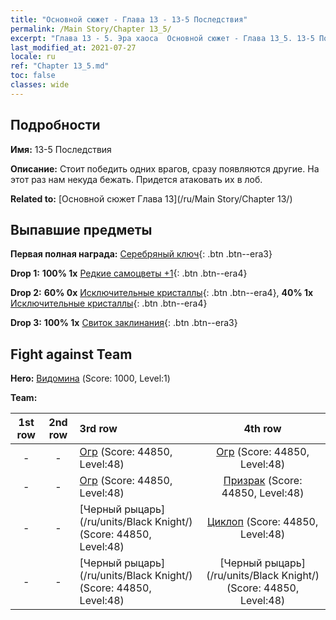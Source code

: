 ```yaml
---
title: "Основной сюжет - Глава 13 - 13-5 Последствия"
permalink: /Main Story/Chapter 13_5/
excerpt: "Глава 13 - 5. Эра хаоса  Основной сюжет - Глава 13_5. 13-5 Последствия"
last_modified_at: 2021-07-27
locale: ru
ref: "Chapter 13_5.md"
toc: false
classes: wide
---
```


## Подробности

 **Имя:** 13-5 Последствия

 **Описание:** Стоит победить одних врагов, сразу появляются другие. На этот раз нам некуда бежать. Придется атаковать их в лоб.

 **Related to:** [Основной сюжет Глава 13](/ru/Main Story/Chapter 13/)

## Выпавшие предметы

 **Первая полная награда:** [Серебряный ключ](/ItemsRU/con_693/){: .btn .btn--era3}

 **Drop 1:** **100% 1x** [Редкие самоцветы +1](/ItemsRU/mat_44/){: .btn .btn--era4}

 **Drop 2:** **60% 0x** [Исключительные кристаллы](/ItemsRU/mat_38/){: .btn .btn--era4}, **40% 1x** [Исключительные кристаллы](/ItemsRU/mat_38/){: .btn .btn--era4}

 **Drop 3:** **100% 1x** [Свиток заклинания](/ItemsRU/con_694/){: .btn .btn--era3}


## Fight against Team
 **Hero:** [Видомина](/ru/heroes/Vidomina/) (Score: 1000, Level:1)

 **Team:**


  | 1st row | 2nd row | 3rd row | 4th row |
  |:----:|:----:|:----|:----:|
  | - | - | [Огр](/ru/units/Ogre/) (Score: 44850, Level:48)  | [Огр](/ru/units/Ogre/) (Score: 44850, Level:48)  |
  | - | - | [Огр](/ru/units/Ogre/) (Score: 44850, Level:48)  | [Призрак](/ru/units/Wight/) (Score: 44850, Level:48)  |
  | - | - | [Черный рыцарь](/ru/units/Black Knight/) (Score: 44850, Level:48)  | [Циклоп](/ru/units/Cyclops/) (Score: 44850, Level:48)  |
  | - | - | [Черный рыцарь](/ru/units/Black Knight/) (Score: 44850, Level:48)  | [Черный рыцарь](/ru/units/Black Knight/) (Score: 44850, Level:48)  |


